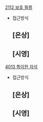 [2112 보호 필름](https://swexpertacademy.com/main/code/problem/problemDetail.do?contestProbId=AV5V1SYKAaUDFAWu)

- 접근방식

  [은상]
  - 
  
  [시영]
  - 
  
[4013 특이한 자석](https://swexpertacademy.com/main/code/problem/problemDetail.do?contestProbId=AWIeV9sKkcoDFAVH)

- 접근방식

  [은상]
  - 
  
  [시영]
  - 
  
